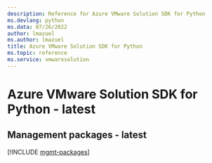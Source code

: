 ```yaml
---
description: Reference for Azure VMware Solution SDK for Python
ms.devlang: python
ms.data: 07/26/2022
author: lmazuel
ms.author: lmazuel
title: Azure VMware Solution SDK for Python
ms.topic: reference
ms.service: vmwaresolution
---
```

# Azure VMware Solution SDK for Python - latest

## Management packages - latest
[!INCLUDE [mgmt-packages](vmware-solution-mgmt-index.md)]